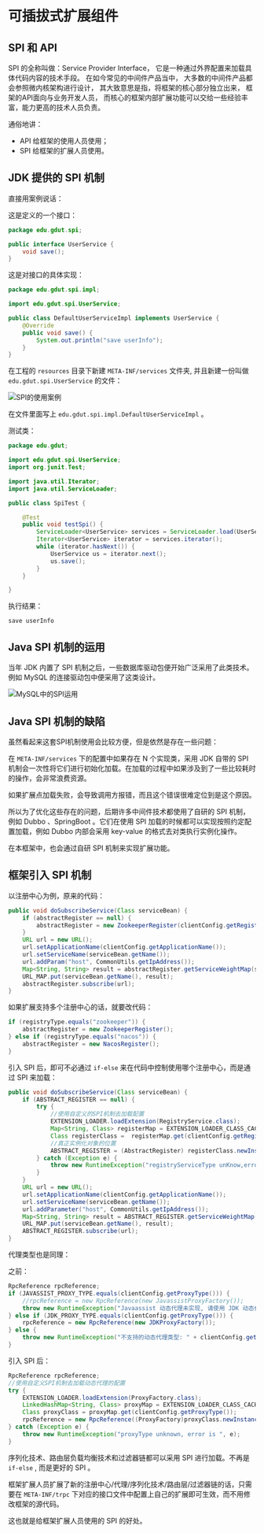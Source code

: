 # 可插拔式扩展组件

## SPI 和 API

SPI 的全称叫做：Service Provider Interface，
它是一种通过外界配置来加载具体代码内容的技术手段。
在如今常见的中间件产品当中，
大多数的中间件产品都会参照微内核架构进行设计，
其大致意思是指，将框架的核心部分独立出来，
框架的API面向与业务开发人员，
而核心的框架内部扩展功能可以交给一些经验丰富，能力更高的技术人员负责。

通俗地讲：
- API 给框架的使用人员使用；
- SPI 给框架的扩展人员使用。

## JDK 提供的 SPI 机制

直接用案例说话：

这是定义的一个接口：

```java
package edu.gdut.spi;

public interface UserService {
    void save();
}
```

这是对接口的具体实现：

```java
package edu.gdut.spi.impl;

import edu.gdut.spi.UserService;

public class DefaultUserServiceImpl implements UserService {
    @Override
    public void save() {
        System.out.println("save userInfo");
    }
}
```

在工程的 `resources` 目录下新建 `META-INF/services` 文件夹, 
并且新建一份叫做 `edu.gdut.spi.UserService` 的文件：

![SPI的使用案例](./images/SPI的使用案例.png)

在文件里面写上 `edu.gdut.spi.impl.DefaultUserServiceImpl` 。

测试类：

```java
package edu.gdut;

import edu.gdut.spi.UserService;
import org.junit.Test;

import java.util.Iterator;
import java.util.ServiceLoader;

public class SpiTest {

    @Test
    public void testSpi() {
        ServiceLoader<UserService> services = ServiceLoader.load(UserService.class);
        Iterator<UserService> iterator = services.iterator();
        while (iterator.hasNext()) {
            UserService us = iterator.next();
            us.save();
        }
    }

}
```

执行结果：

```
save userInfo
```

## Java SPI 机制的运用

当年 JDK 内置了 SPI 机制之后，一些数据库驱动包便开始广泛采用了此类技术。例如 MySQL 的连接驱动包中便采用了这类设计。

![MySQL中的SPI运用](./images/MySQL%20中的%20SPI%20案例.png)

## Java SPI 机制的缺陷

虽然看起来这套SPI机制使用会比较方便，但是依然是存在一些问题：

在 `META-INF/services` 下的配置中如果存在 N 个实现类，采用 JDK 自带的 SPI 机制会一次性将它们进行初始化加载。在加载的过程中如果涉及到了一些比较耗时的操作，会非常浪费资源。

如果扩展点加载失败，会导致调用方报错，而且这个错误很难定位到是这个原因。

所以为了优化这些存在的问题，后期许多中间件技术都使用了自研的 SPI 机制，例如 Dubbo 、SpringBoot 。它们在使用 SPI 加载的时候都可以实现按照约定配置加载，例如 Dubbo 内部会采用 key-value 的格式去对类执行实例化操作。

在本框架中，也会通过自研 SPI 机制来实现扩展功能。

## 框架引入 SPI 机制

以注册中心为例，原来的代码：

```java
public void doSubscribeService(Class serviceBean) {
    if (abstractRegister == null) {
        abstractRegister = new ZookeeperRegister(clientConfig.getRegisterAddr());
    }
    URL url = new URL();
    url.setApplicationName(clientConfig.getApplicationName());
    url.setServiceName(serviceBean.getName());
    url.addParam("host", CommonUtils.getIpAddress());
    Map<String, String> result = abstractRegister.getServiceWeightMap(serviceBean.getName());
    URL_MAP.put(serviceBean.getName(), result);
    abstractRegister.subscribe(url);
}
```

如果扩展支持多个注册中心的话，就要改代码：

```java
if (registryType.equals("zookeeper")) {
    abstractRegister = new ZookeeperRegister();    
} else if (registryType.equals("nacos")) {
    abstractRegister = new NacosRegister();
}
```

引入 SPI 后，即可不必通过 `if-else` 来在代码中控制使用哪个注册中心，而是通过 SPI 来加载：

```java
public void doSubscribeService(Class serviceBean) {
    if (ABSTRACT_REGISTER == null) {
        try {
            //使用自定义的SPI机制去加载配置
            EXTENSION_LOADER.loadExtension(RegistryService.class);
            Map<String, Class> registerMap = EXTENSION_LOADER_CLASS_CACHE.get(RegistryService.class.getName());
            Class registerClass =  registerMap.get(clientConfig.getRegisterType());
            //真正实例化对象的位置
            ABSTRACT_REGISTER = (AbstractRegister) registerClass.newInstance();
        } catch (Exception e) {
            throw new RuntimeException("registryServiceType unKnow,error is ", e);
        }
    }
    URL url = new URL();
    url.setApplicationName(clientConfig.getApplicationName());
    url.setServiceName(serviceBean.getName());
    url.addParameter("host", CommonUtils.getIpAddress());
    Map<String, String> result = ABSTRACT_REGISTER.getServiceWeightMap(serviceBean.getName());
    URL_MAP.put(serviceBean.getName(), result);
    ABSTRACT_REGISTER.subscribe(url);
}
```

代理类型也是同理：

之前：
```java
RpcReference rpcReference;
if (JAVASSIST_PROXY_TYPE.equals(clientConfig.getProxyType())) {
    //rpcReference = new RpcReference(new JavassistProxyFactory());
    throw new RuntimeException("Javaassist 动态代理未实现, 请使用 JDK 动态代理!");
} else if (JDK_PROXY_TYPE.equals(clientConfig.getProxyType())) {
    rpcReference = new RpcReference(new JDKProxyFactory());
} else {
    throw new RuntimeException("不支持的动态代理类型: " + clientConfig.getProxyType());
}
```

引入 SPI 后：
```java
RpcReference rpcReference;
//使用自定义SPI机制去加载动态代理的配置
try {
    EXTENSION_LOADER.loadExtension(ProxyFactory.class);
    LinkedHashMap<String, Class> proxyMap = EXTENSION_LOADER_CLASS_CACHE.get(ProxyFactory.class.getName());
    Class proxyClass = proxyMap.get(clientConfig.getProxyType());
    rpcReference = new RpcReference((ProxyFactory)proxyClass.newInstance());
} catch (Exception e) {
    throw new RuntimeException("proxyType unknown, error is ", e);
}
```

序列化技术、路由层负载均衡技术和过滤器链都可以采用 SPI 进行加载。不再是 `if-else` , 而是更好的 SPI 。

框架扩展人员扩展了新的注册中心/代理/序列化技术/路由层/过滤器链的话，只需要在 `META-INF/trpc` 下对应的接口文件中配置上自己的扩展即可生效，而不用修改框架的源代码。

这也就是给框架扩展人员使用的 SPI 的好处。